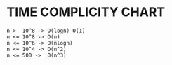 # TIME COMPLICITY CHART
    
    n >  10^8 -> O(logn) O(1)
    n <= 10^8 -> O(n)
    n <= 10^6 -> O(nlogn)
    n <= 10^4 -> O(n^2)
    n <= 500 ->  O(n^3)
